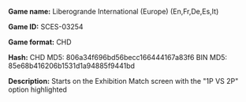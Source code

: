 **Game name:** 
Liberogrande International (Europe) (En,Fr,De,Es,It)

**Game ID:**
SCES-03254

**Game format:**
CHD

**Hash:**
CHD MD5: 806a34f696bd56becc166444167a83f6
BIN MD5: 85e68b416206b1531d1a94885f9441bd

**Description:**
Starts on the Exhibition Match screen with the "1P VS 2P" option highlighted